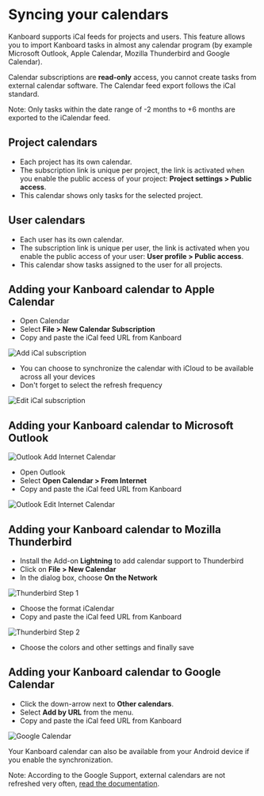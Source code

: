 Syncing your calendars
======================

Kanboard supports iCal feeds for projects and users.
This feature allows you to import Kanboard tasks in almost any calendar program (by example Microsoft Outlook, Apple Calendar, Mozilla Thunderbird and Google Calendar).

Calendar subscriptions are **read-only** access, you cannot create tasks from external calendar software.
The Calendar feed export follows the iCal standard.

Note: Only tasks within the date range of -2 months to +6 months are exported to the iCalendar feed.

Project calendars
-----------------

- Each project has its own calendar.
- The subscription link is unique per project, the link is activated when you enable the public access of your project: **Project settings > Public access**.
- This calendar shows only tasks for the selected project.

User calendars
--------------

- Each user has its own calendar.
- The subscription link is unique per user, the link is activated when you enable the public access of your user: **User profile > Public access**.
- This calendar show tasks assigned to the user for all projects.

Adding your Kanboard calendar to Apple Calendar
-----------------------------------------------

- Open Calendar
- Select **File > New Calendar Subscription**
- Copy and paste the iCal feed URL from Kanboard

![Add iCal subscription](https://kanboard.net/screenshots/documentation/apple-calendar-add-subscription.png)

- You can choose to synchronize the calendar with iCloud to be available across all your devices
- Don't forget to select the refresh frequency

![Edit iCal subscription](https://kanboard.net/screenshots/documentation/apple-calendar-edit-subscription.png)

Adding your Kanboard calendar to Microsoft Outlook
--------------------------------------------------

![Outlook Add Internet Calendar](https://kanboard.net/screenshots/documentation/outlook-add-subscription.png)

- Open Outlook
- Select **Open Calendar > From Internet**
- Copy and paste the iCal feed URL from Kanboard

![Outlook Edit Internet Calendar](https://kanboard.net/screenshots/documentation/outlook-edit-subscription.png)

Adding your Kanboard calendar to Mozilla Thunderbird
----------------------------------------------------

- Install the Add-on **Lightning** to add calendar support to Thunderbird
- Click on **File > New Calendar**
- In the dialog box, choose **On the Network**

![Thunderbird Step 1](https://kanboard.net/screenshots/documentation/thunderbird-new-calendar-step1.png)

- Choose the format iCalendar
- Copy and paste the iCal feed URL from Kanboard

![Thunderbird Step 2](https://kanboard.net/screenshots/documentation/thunderbird-new-calendar-step2.png)

- Choose the colors and other settings and finally save

Adding your Kanboard calendar to Google Calendar
------------------------------------------------

- Click the down-arrow next to **Other calendars**.
- Select **Add by URL** from the menu.
- Copy and paste the iCal feed URL from Kanboard

![Google Calendar](https://kanboard.net/screenshots/documentation/google-calendar-add-subscription.png)

Your Kanboard calendar can also be available from your Android device if you enable the synchronization.

Note: According to the Google Support, external calendars are not refreshed very often, [read the documentation](https://support.google.com/calendar/answer/37100?hl=en&ref_topic=1672445).
